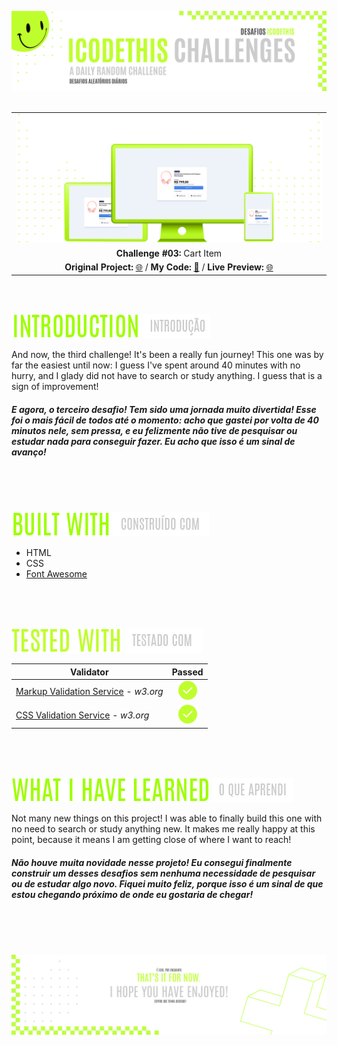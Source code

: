 ![A pretty README header](./assets/Readme-files/Readme-Header.png)
<br />
<br />

|         |               
| :-------------:|
| ![Challenge #3](./assets/Readme-files/Readme-Mockup.png)  |
| **Challenge #03:** Cart Item   | 
| **Original Project:** [🌐](https://uidesigndaily.com/posts/figma-product-info-ui-design-card-day-1575) / **My Code:** [📄](https://github.com/malunaridev/Challenges-iCodeThis/tree/master/3-cart-item) / **Live Preview:** [🌐](https://challenges-ict-3-cart-item.netlify.app/)  

<br />
<br />

![Introduction](./assets/Readme-files/Readme-Introduction.png) ![Introdução](./assets/Readme-files/Readme-Introducao.png)

And now, the third challenge! It's been a really fun journey!
This one was by far the easiest until now: I guess I've spent around 40 minutes with no hurry, and I glady did not have to search or study anything. I guess that is a sign of improvement! 
##### E agora, o terceiro desafio! Tem sido uma jornada muito divertida! Esse foi o mais fácil de todos até o momento: acho que gastei por volta de 40 minutos nele, sem pressa, e eu felizmente não tive de pesquisar ou estudar nada para conseguir fazer. Eu acho que isso é um sinal de avanço!

<br />
<br />
<br />

![Built with](./assets/Readme-files/Readme-Built-with.png) ![Construído com](./assets/Readme-files/Readme-Construido-com.png)

- HTML
- CSS
- [Font Awesome](https://fontawesome.com/)

<br />
<br />
<br />

![Built with](./assets/Readme-files/Readme-Tested-with.png) ![Testado com](./assets/Readme-files/Readme-Testado-com.png)

|  Validator  | Passed |
| ------------- | :-------------: |
|[Markup Validation Service](https://validator.w3.org/) - <em>w3.org</em> | ![Done](./assets/Readme-files/Readme-Done.png)  |
|[CSS Validation Service](https://jigsaw.w3.org/css-validator/) - <em>w3.org</em> | ![Done](./assets/Readme-files/Readme-Done.png)  |

<br />
<br />
<br />

![What I have learned](./assets/Readme-files/Readme-What-I-have-learned.png) ![O que aprendi](./assets/Readme-files/Readme-O-que-aprendi.png)

Not many new things on this project! I was able to finally build this one with no need to search or study anything new. It makes me really happy at this point, because it means I am getting close of where I want to reach!

##### Não houve muita novidade nesse projeto! Eu consegui finalmente construir um desses desafios sem nenhuma necessidade de pesquisar ou de estudar algo novo. Fiquei muito feliz, porque isso é um sinal de que estou chegando próximo de onde eu gostaria de chegar!

<br />
<br />
<br />


![A pretty README footer](./assets/Readme-files/Readme-Footer.png)

